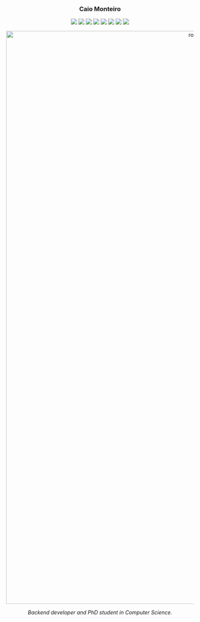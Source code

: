 <h3 align="center">Caio Monteiro</h3>

<p align="center">
  <img src="https://img.shields.io/badge/-C%23-239120?style=for-the-badge&logo=c-sharp&logoColor=white"/>
  <img src="https://img.shields.io/badge/-.NET-512BD4?style=for-the-badge&logo=dotnet&logoColor=white"/>
  <img src="https://img.shields.io/badge/-JAVA-007396?style=for-the-badge&logo=java&logoColor=white"/>
  <img src="https://img.shields.io/badge/-VUEJS-4FC08D?style=for-the-badge&logo=vue.js&logoColor=white"/>
  <img src="https://img.shields.io/badge/-SQL%20SERVER-CC2927?style=for-the-badge&logo=microsoftsqlserver&logoColor=white"/>
  <img src="https://img.shields.io/badge/-DOCKER-2496ED?style=for-the-badge&logo=docker&logoColor=white"/>
  <img src="https://img.shields.io/badge/-AWS-232F3E?style=for-the-badge&logo=amazonaws&logoColor=white"/>
  <img src="https://img.shields.io/badge/-CI%2FCD-000000?style=for-the-badge&logo=githubactions&logoColor=white"/>
</p>

<p align="center">
  <img width="1024" height="1536" alt="robo png" src="https://github.com/user-attachments/assets/ac2c29cc-ac1e-4867-b6f8-7c371f729475" />


<p align="center"><i>Backend developer and PhD student in Computer Science.</i></p>
